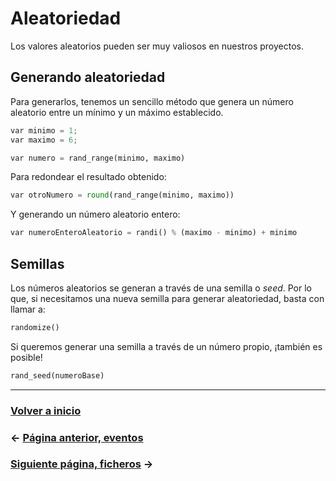 # Aleatoriedad

Los valores aleatorios pueden ser muy valiosos en nuestros proyectos.

## Generando aleatoriedad

Para generarlos, tenemos un sencillo método que genera un número aleatorio entre un mínimo y un máximo establecido.

```py
var minimo = 1;
var maximo = 6;

var numero = rand_range(minimo, maximo)
```

Para redondear el resultado obtenido:

```py
var otroNumero = round(rand_range(minimo, maximo))
```

Y generando un número aleatorio entero:

```py
var numeroEnteroAleatorio = randi() % (maximo - minimo) + minimo
```

## Semillas

Los números aleatorios se generan a través de una semilla o _seed_. Por lo que, si necesitamos una nueva semilla para generar aleatoriedad, basta con llamar a:

```py
randomize()
```

Si queremos generar una semilla a través de un número propio, ¡también es posible!

```py
rand_seed(numeroBase)
```

---

### [Volver a inicio](../README.md)

### ← [Página anterior, eventos](eventos.md)

### [Siguiente página, ficheros](ficheros.md) →